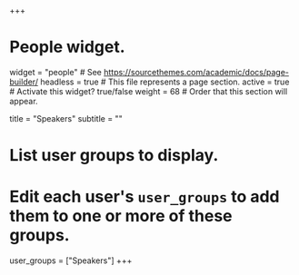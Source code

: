 +++
# People widget.
widget = "people"  # See https://sourcethemes.com/academic/docs/page-builder/
headless = true  # This file represents a page section.
active = true  # Activate this widget? true/false
weight = 68  # Order that this section will appear.

title = "Speakers"
subtitle = ""

# List user groups to display.
#   Edit each user's `user_groups` to add them to one or more of these groups.
user_groups = ["Speakers"]
+++
